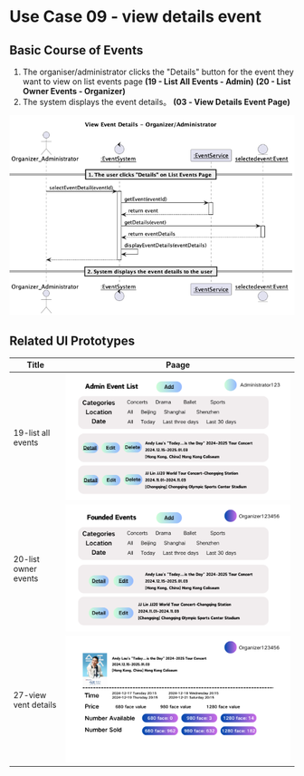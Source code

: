# Use Case 09 - view details event

## Basic Course of Events
1. The organiser/administrator clicks the "Details" button for the event they want to view on list events page **(19 - List All Events - Admin)** **(20 - List Owner Events - Organizer)**
2. The system displays the event details。 **(03 - View Details Event Page)**

![view details event](/02-analysis/usecases/images/09-view-details-event.png)


## Related UI Prototypes
| Title| Paage|
| ---  | ---  |
| 19-list all events|![](/01-requirements/ui/19-list-all-events.png)
| 20-list owner events| ![](/01-requirements/ui/20-list-owner-events.png)
| 27-view vent details| ![](/01-requirements/ui/27-view-event-details.png)